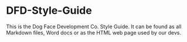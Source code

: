 # DFD-Style-Guide
This is the Dog Face Development Co. Style Guide. It can be found as all Markdown files, Word docs or as the HTML web page used by our devs.
